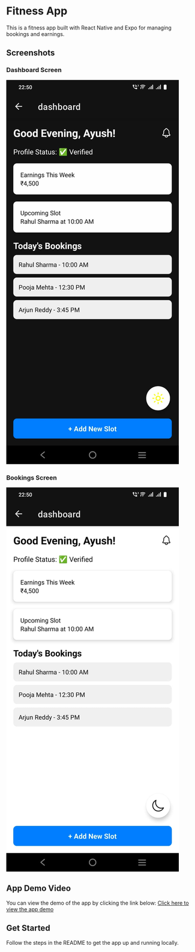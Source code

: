 # Fitness App

This is a fitness app built with React Native and Expo for managing bookings and earnings.

## Screenshots

### Dashboard Screen
![Dashboard Screenshot](screenshots/screenshot1.png)

### Bookings Screen
![Bookings Screenshot](screenshots/screenshot2.png)

## App Demo Video

You can view the demo of the app by clicking the link below:
[Click here to view the app demo](screenshots/demo.mp4)

## Get Started

Follow the steps in the README to get the app up and running locally.
